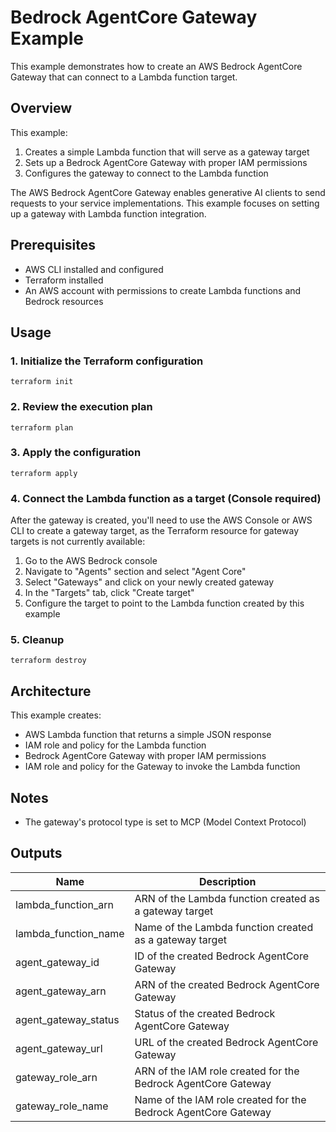 # Bedrock AgentCore Gateway Example

This example demonstrates how to create an AWS Bedrock AgentCore Gateway that can connect to a Lambda function target.

## Overview

This example:

1. Creates a simple Lambda function that will serve as a gateway target
2. Sets up a Bedrock AgentCore Gateway with proper IAM permissions
3. Configures the gateway to connect to the Lambda function

The AWS Bedrock AgentCore Gateway enables generative AI clients to send requests to your service implementations. This example focuses on setting up a gateway with Lambda function integration.

## Prerequisites

- AWS CLI installed and configured
- Terraform installed
- An AWS account with permissions to create Lambda functions and Bedrock resources

## Usage

### 1. Initialize the Terraform configuration

```
terraform init
```

### 2. Review the execution plan

```
terraform plan
```

### 3. Apply the configuration

```
terraform apply
```

### 4. Connect the Lambda function as a target (Console required)

After the gateway is created, you'll need to use the AWS Console or AWS CLI to create a gateway target, as the Terraform resource for gateway targets is not currently available:

1. Go to the AWS Bedrock console
2. Navigate to "Agents" section and select "Agent Core"
3. Select "Gateways" and click on your newly created gateway
4. In the "Targets" tab, click "Create target"
5. Configure the target to point to the Lambda function created by this example

### 5. Cleanup

```
terraform destroy
```

## Architecture

This example creates:

- AWS Lambda function that returns a simple JSON response
- IAM role and policy for the Lambda function
- Bedrock AgentCore Gateway with proper IAM permissions
- IAM role and policy for the Gateway to invoke the Lambda function

## Notes

- The gateway's protocol type is set to MCP (Model Context Protocol)

## Outputs

| Name | Description |
|------|-------------|
| lambda_function_arn | ARN of the Lambda function created as a gateway target |
| lambda_function_name | Name of the Lambda function created as a gateway target |
| agent_gateway_id | ID of the created Bedrock AgentCore Gateway |
| agent_gateway_arn | ARN of the created Bedrock AgentCore Gateway |
| agent_gateway_status | Status of the created Bedrock AgentCore Gateway |
| agent_gateway_url | URL of the created Bedrock AgentCore Gateway |
| gateway_role_arn | ARN of the IAM role created for the Bedrock AgentCore Gateway |
| gateway_role_name | Name of the IAM role created for the Bedrock AgentCore Gateway |
